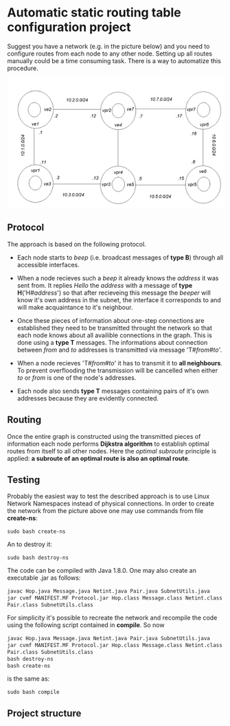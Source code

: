 # Automatic static routing table configuration project

Suggest you have a network (e.g. in the picture below) and you need to configure routes from each node to any other node.
Setting up all routes manually could be a time consuming task. There is a way to automatize this procedure.

![Scheme](/images/scheme.png)

## Protocol

The approach is based on the following protocol.

- Each node starts to _beep_ (i.e. broadcast messages of **type B**) through all accessible interfaces.
- When a node recieves such a _beep_ it already knows the _address_ it was sent from. It replies _Hello_ the _address_ with a message of **type H**('H#_address_') so that after recieveing this message the _beeper_ will know it's own address in the subnet, the interface it corresponds to and will make acquaintance to it's neighbour.

- Once these pieces of information about one-step connections are established they need to be transmitted throught the network so that each node knows about all availible connections in the graph. This is done using a **type T** messages. The informations about connection between _from_ and _to_ addresses is transmitted via message 'T#_from_#_to_'.

- When a node recieves 'T#_from_#_to_' it has to transmit it to **all neighbours**. To prevent overflooding the transmission will be cancelled when either _to_ or _from_ is one of the node's addresses. 

- Each node also sends **type T** messages containing pairs of it's own addresses because they are evidently connected.

## Routing

Once the entire graph is constructed using the transmitted pieces of information each node performs **Dijkstra algorithm** to establish optimal routes from itself to all other nodes. Here the _optimal subroute_ principle is applied: **a subroute of an optimal route is also an optimal route**.

## Testing

Probably the easiest way to test the described approach is to use Linux Network Namespaces instead of physical connections. In order to create the network from the picture above one may use commands from file **create-ns**:

```
sudo bash create-ns
```
An to destroy it:
```
sudo bash destroy-ns
```
The code can be compiled with Java 1.8.0. One may also create an executable .jar as follows:
```
javac Hop.java Message.java Netint.java Pair.java SubnetUtils.java
jar cvmf MANIFEST.MF Protocol.jar Hop.class Message.class Netint.class Pair.class SubnetUtils.class
```
For simplicity it's possible to recreate the network and recompile the code using the following script contained in **compile**. So now
```
javac Hop.java Message.java Netint.java Pair.java SubnetUtils.java
jar cvmf MANIFEST.MF Protocol.jar Hop.class Message.class Netint.class Pair.class SubnetUtils.class
bash destroy-ns
bash create-ns
```
is the same as: 
```
sudo bash compile
```
## Project structure

